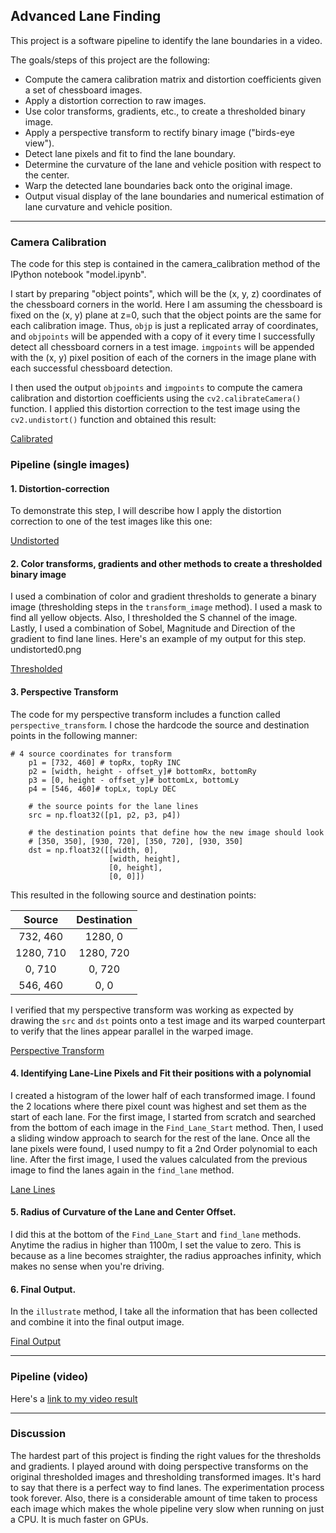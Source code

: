 
**Advanced Lane Finding**
---
This project is a software pipeline to identify the lane boundaries in a video.

The goals/steps of this project are the following:
* Compute the camera calibration matrix and distortion coefficients given a set of chessboard images.
* Apply a distortion correction to raw images.
* Use color transforms, gradients, etc., to create a thresholded binary image.
* Apply a perspective transform to rectify binary image ("birds-eye view").
* Detect lane pixels and fit to find the lane boundary.
* Determine the curvature of the lane and vehicle position with respect to the center.
* Warp the detected lane boundaries back onto the original image.
* Output visual display of the lane boundaries and numerical estimation of lane curvature and vehicle position.


[//]: # (Image References)

[Undistorted]: ./output_images/undistorted0.png
[Road Transformed]: ./output_images/test1.jpg
[Binary Example]: ./examples/binary_combo_example.jpg
[Warp Example]: ./examples/warped_straight_lines.jpg
[Fit Visual]: ./examples/color_fit_lines.jpg
[Output]: ./examples/example_output.jpg
[Video]: ./project_video.mp4
[Completed Video]: ./project_video_output.mp4

---
### Camera Calibration

The code for this step is contained in the camera_calibration method of the IPython notebook "model.ipynb".  

I start by preparing "object points", which will be the (x, y, z) coordinates of the chessboard corners in the world. Here I am assuming the chessboard is fixed on the (x, y) plane at z=0, such that the object points are the same for each calibration image.  Thus, `objp` is just a replicated array of coordinates, and `objpoints` will be appended with a copy of it every time I successfully detect all chessboard corners in a test image.  `imgpoints` will be appended with the (x, y) pixel position of each of the corners in the image plane with each successful chessboard detection.  

I then used the output `objpoints` and `imgpoints` to compute the camera calibration and distortion coefficients using the `cv2.calibrateCamera()` function.  I applied this distortion correction to the test image using the `cv2.undistort()` function and obtained this result: 

[Calibrated](/Lane-Finding/tree/master/output_images/calibrated0.png)

### Pipeline (single images)

#### 1. Distortion-correction

To demonstrate this step, I will describe how I apply the distortion correction to one of the test images like this one:

[Undistorted](/Lane-Finding/tree/master/output_images/undistorted0.png)

#### 2. Color transforms, gradients and other methods to create a thresholded binary image

I used a combination of color and gradient thresholds to generate a binary image (thresholding steps in the `transform_image` method). I used a mask to find all yellow objects. Also, I thresholded the S channel of the image. Lastly, I used a combination of Sobel, Magnitude and Direction of the gradient to find lane lines. Here's an example of my output for this step.
undistorted0.png 

[Thresholded](/Lane-Finding/tree/master/output_images/threshold0.png)

#### 3. Perspective Transform

The code for my perspective transform includes a function called `perspective_transform`. I chose the hardcode the source and destination points in the following manner:

```
# 4 source coordinates for transform
    p1 = [732, 460] # topRx, topRy INC
    p2 = [width, height - offset_y]# bottomRx, bottomRy
    p3 = [0, height - offset_y]# bottomLx, bottomLy
    p4 = [546, 460]# topLx, topLy DEC
    
    # the source points for the lane lines 
    src = np.float32([p1, p2, p3, p4])
    
    # the destination points that define how the new image should look
    # [350, 350], [930, 720], [350, 720], [930, 350]
    dst = np.float32([[width, 0],
                      [width, height],
                      [0, height],
                      [0, 0]])

```
This resulted in the following source and destination points:

| Source        | Destination   | 
|:-------------:|:-------------:| 
| 732, 460      | 1280, 0        | 
| 1280, 710      | 1280, 720      |
| 0, 710     | 0, 720      |
| 546, 460      | 0, 0        |

I verified that my perspective transform was working as expected by drawing the `src` and `dst` points onto a test image and its warped counterpart to verify that the lines appear parallel in the warped image.

[Perspective Transform](/Lane-Finding/tree/master/output_images/perspective0.png)

#### 4. Identifying Lane-Line Pixels and Fit their positions with a polynomial

I created a histogram of the lower half of each transformed image. I found the 2 locations where there pixel count was highest and set them as the start of each lane.  For the first image, I started from scratch and searched from the bottom of each image in the `Find_Lane_Start` method. Then, I used a sliding window approach to search for the rest of the lane. Once all the lane pixels were found, I used numpy to fit a 2nd Order polynomial to each line. After the first image, I used the values calculated from the previous image to find the lanes again in the `find_lane` method.

[Lane Lines](/Lane-Finding/tree/master/output_images/plotted-birdseye.png)

#### 5. Radius of Curvature of the Lane and Center Offset.

I did this at the bottom of the `Find_Lane_Start` and `find_lane` methods. Anytime the radius in higher than 1100m, I set the value to zero. This is because as a line becomes straighter, the radius approaches infinity, which makes no sense when you're driving.  

#### 6. Final Output.

In the `illustrate` method, I take all the information that has been collected and combine it into the final output image.

[Final Output](/Lane-Finding/tree/master/output_images/final_output.png)

---

### Pipeline (video)

Here's a [link to my video result](Lane-Finding/project_video_output.mp4)

---

### Discussion

The hardest part of this project is finding the right values for the thresholds and gradients. I played around with doing perspective transforms on the original thresholded images and thresholding transformed images. It's hard to say that there is a perfect way to find lanes. The experimentation process took forever. Also, there is a  considerable amount of time taken to process each image which makes the whole pipeline very slow when running on just a CPU. It is much faster on GPUs.
